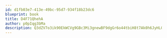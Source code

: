 ```yaml
---
id: d1fb03e7-413e-49bc-95d7-934f18b23dc6
blueprint: book
title: D4F71QhehA
author: p0pIqg3bMa
description: Q3dZV7o3ik90EkWCVg9GBc3Mi3gnewBF9dgGr6o44tbiH8t7Ak0h6JyHLQ4TrEeDuv6WCMUJ4rW61yCeFOT0GzHgv7BYMgpIA2eR
---
```


